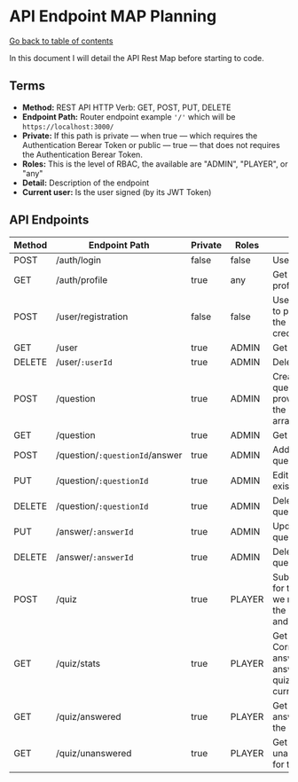 # API Endpoint MAP Planning

[Go back to table of contents](README.md)

In this document I will detail the API Rest Map before starting to code.

## Terms

* **Method:** REST API HTTP Verb: GET, POST, PUT, DELETE
* **Endpoint Path:** Router endpoint example `'/'` which will be `https://localhost:3000/`
* **Private:** If this path is private — when true — which requires the Authentication Berear Token or public — true — that does not requires the Authentication Berear Token.
* **Roles:** This is the level of RBAC, the available are "ADMIN", "PLAYER", or "any"
* **Detail:** Description of the endpoint
* **Current user:** Is the user signed (by its JWT Token)


## API Endpoints
|Method   |Endpoint Path   |Private   |Roles   |Detail  |
|---|---|---|---|---|
|POST   |/auth/login   |false   |false   |User sign in   |
|GET   |/auth/profile   |true   |any   |Get current user profile   |
|POST   |/user/registration   |false   |false   |User sign up, we need to provide in the body the new user credentials  |
|GET   |/user   |true   |ADMIN   |Get all users   |
|DELETE   |/user/`:userId`   |true   |ADMIN   |Delete one user   |
|POST   |/question   |true   |ADMIN   |Create a new question, we need to provide in the body the question with an array of answers.   |
|GET   |/question   |true   |ADMIN   |Get all questions   |
|POST   |/question/`:questionId`/answer   |true   |ADMIN   |Add answer to question   |
|PUT   |/question/`:questionId`   |true   |ADMIN   |Edit/Reemplace an existing question   |
|DELETE   |/question/`:questionId`   |true   |ADMIN   |Delete an existing question   |
|PUT   |/answer/`:answerId`   |true   |ADMIN   |Update an existing question   |
|DELETE   |/answer/`:answerId`   |true   |ADMIN   |Delete an existing question   |
|POST   |/quiz   |true   |PLAYER   |Submit a quiz answer for the current user, we need to provide in the body questionId and answerId |
|GET   |/quiz/stats   |true   |PLAYER   |Get statistics (No. Correct and Incorrect answers and 5 last answered/unanswered quizzes) for the current user |
|GET   |/quiz/answered   |true   |PLAYER   |Get history for answered quizzes for the current user  |
|GET   |/quiz/unanswered   |true   |PLAYER   |Get history for unanswered quizzes for the current user  |
